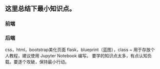 


## 这里总结下最小知识点。
### 前端
### 后端
css，html，bootstrap美化页面
flask，blueprint（蓝图），class
~ 用于存放个人教程，建议使用 Jupyter Notebook 编写。
要学的知识点太多，有点认知负载。要逐个攻破，保持最小行动。